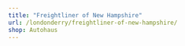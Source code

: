 ```yaml
---
title: "Freightliner of New Hampshire"
url: /londonderry/freightliner-of-new-hampshire/
shop: Autohaus
---
```

